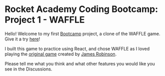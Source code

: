 # Rocket Academy Coding Bootcamp: Project 1 - WAFFLE

Hello! Welcome to my first [Bootcamp](https://bc.rocketacademy.co/1-frontend/1.p-frontend-app) project, a clone of the WAFFLE game. Give it a try [here](https://peanutyabing.github.io/project-waffle/)!

I built this game to practice using React, and chose WAFFLE as I loved playing the [original game](https://wafflegame.net/) created by [James Robinson](https://twitter.com/jamesjessian).

Please tell me what you think and what other features you would like you see in the Discussions.
